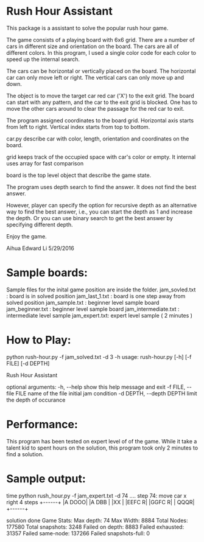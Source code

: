 Rush Hour Assistant
=====================

This package is a assistant to solve the popular rush hour game.

The game consists of a playing board with 6x6 grid. There are a number
of cars in different size and orientation on the board. The cars 
are all of different colors. In this program, I used a single 
color code for each color to speed up the internal search.

The cars can be horizontal or vertically placed on the board.
The horizontal car can only move left or right. The vertical cars
can only move up and down. 

The object is to move the target car red car ('X') to the exit 
grid. The board can start with any pattern, and the car to the exit
grid is blocked. One has to move the other cars around to clear the
passage for the red car to exit.

The program assigned coordinates to the board grid. Horizontal axis
starts from left to right. Vertical index starts from top to bottom.

car.py describe car with color, length, orientation and coordinates 
on the board.

grid keeps track of the occupied space with car's color or empty.
It internal uses array for fast comparison

board is the top level object that describe the game state.

The program uses depth search to find the answer. It does not find the
best answer. 

However, player can specify the option for recursive depth as an 
alternative way to find the best answer, i.e., you can start the depth
as 1 and increase the depth. Or you can use binary search to get
the best answer by specifying different depth.

Enjoy the game.

Aihua Edward Li
5/29/2016

Sample boards:
==============

Sample files for the inital game position are inside the folder.
jam_sovled.txt : board is in solved position
jam_last_1.txt : board is one step away from solved position
jam_sample.txt : beginner level sample board 
jam_beginner.txt : beginner level sample board 
jam_intermediate.txt : intermediate level sample 
jam_expert.txt:   expert level sample ( 2 minutes )

How to Play:
============
python rush-hour.py -f jam_solved.txt -d 3 -h
usage: rush-hour.py [-h] [-f FILE] [-d DEPTH]

Rush Hour Assistant

optional arguments:
  -h, --help            show this help message and exit
  -f FILE, --file FILE  name of the file initial jam condition
  -d DEPTH, --depth DEPTH
                        limit the depth of occurance

Performance:
============
This program has been tested on expert level of of the game.
While it take a talent kid to spent hours on the solution,
this program took only 2 minutes to find a solution.

Sample output:
==============
time python rush_hour.py -f jam_expert.txt -d 74
....
step 74: move car x right 4 steps
+------+
|A DOOO|
|A DBB |
|XX    |
|EEFC R|
|GGFC R|
|  QQQR|
+------+

solution done
Game Stats:
    Max depth: 74
    Max Width: 8884
    Total Nodes: 177580
    Total snapshots: 3248
    Failed on depth: 8883
    Failed exhausted: 31357
    Failed same-node: 137266
    Failed snapshots-full: 0

